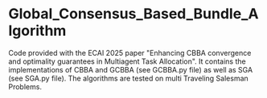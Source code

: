 # Global_Consensus_Based_Bundle_Algorithm
Code provided with the ECAI 2025 paper "Enhancing CBBA convergence and optimality guarantees in Multiagent Task Allocation". It contains the implementations of CBBA and GCBBA (see GCBBA.py file) as well as SGA (see SGA.py file). The algorithms are tested on multi Traveling Salesman Problems.
